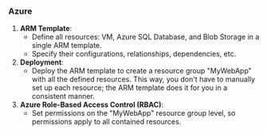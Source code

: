 ### Azure
1. **ARM Template**:
    - Define all resources: VM, Azure SQL Database, and Blob Storage in a single ARM template.
    - Specify their configurations, relationships, dependencies, etc.
2. **Deployment**:
    - Deploy the ARM template to create a resource group "MyWebApp" with all the defined resources. This way, you don't have to manually set up each resource; the ARM template does it for you in a consistent manner.
3. **Azure Role-Based Access Control (RBAC)**:
    - Set permissions on the "MyWebApp" resource group level, so permissions apply to all contained resources.